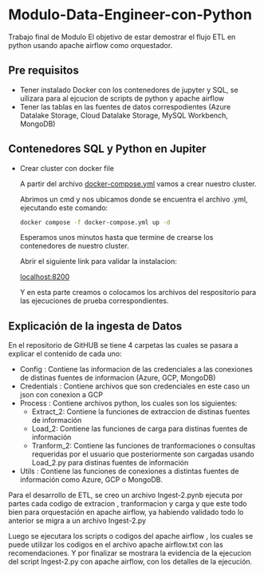 # Modulo-Data-Engineer-con-Python
Trabajo final de Modulo
El objetivo de estar demostrar el flujo ETL en python usando apache airflow como orquestador.

## Pre requisitos
* Tener instalado Docker con los contenedores de jupyter y SQL, se uilizara para al ejcucion de scripts  de python y apache airflow
* Tener las tablas en las fuentes de datos correspodientes (Azure Datalake Storage, Cloud Datalake Storage, MySQL Workbench, MongoDB)

## Contenedores SQL y Python en Jupiter
* Crear cluster con docker file

    A partir del archivo [docker-compose.yml](https://github.com/menesesnd/Modulo-Data-Engineer-con-Python/blob/8e763a885a9f3e22b9b428e3980f60f75cfc0d2e/ProyectoEndToEndPython/Proyecto/docker-compose.yml) vamos a crear nuestro cluster.

    Abrimos un cmd y nos ubicamos donde se encuentra el archivo .yml, ejecutando este comando:

    ```bash
    docker compose -f docker-compose.yml up -d
    ```
    Esperamos unos minutos hasta que termine de crearse los contenedores de nuestro cluster.

    Abrir el siguiente link para validar la instalacion:

    [localhost:8200](http://localhost:8200/)

   Y en esta parte creamos o colocamos los archivos del respositorio para las ejecuciones de prueba correspondientes.

## Explicación de la ingesta de Datos
En el repositorio de GitHUB se tiene 4 carpetas las cuales se pasara a explicar el contenido de cada uno:
* Config : Contiene las informacion de las credenciales a las conexiones de distinas fuentes de informacion (Azure, GCP, MongoDB)
* Credentials : Contiene archivos que son credenciales en este caso un json con conexion a GCP 
* Process : Contiene archivos python, los cuales son los siguientes:
  * Extract_2:  Contiene la funciones de extraccion de distinas fuentes de información
  * Load_2: Contiene las funciones de carga para distinas fuentes de información
  * Tranform_2: Contiene las funciones de tranformaciones o consultas requeridas por el usuario que posteriormente son cargadas usando Load_2.py para distinas fuentes de información
* Utils : Contiene las funciones de conexiones a distintas fuentes de información como Azure, GCP o MongoDB.

 Para el desarrollo de ETL, se creo un archivo Ingest-2.pynb ejecuta por partes cada codigo de extracion , tranformacion y carga y que este todo bien para orquestación en apache airflow, ya habiendo validado todo lo anterior se migra a un archivo Ingest-2.py

 Luego se ejecutara los scripts o codigos del apache airflow , los cuales se puede utilizar los codigos en el archivo apache airflow.txt con las recomendaciones.
 Y por finalizar se mostrara la evidencia de la ejecucion del script Ingest-2.py con apache airflow, con los detalles de la ejecución.
 
  
